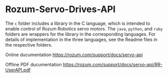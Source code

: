 # Rozum-Servo-Drives-API
The `c` folder includes a library in the C language, which is intended to enable control of Rozum Robotics servo motors.
The `java`, `python`, and `ruby` folders are wrappers for the library in the corresponding languages.
For details of implementation in the three languages, see the Readme files in the respective folders.

Online ducumentation
https://rozum.com/support/docs/servo-api

Offline PDF ducumentation
https://rozum.com/support/docs/servo-api/RR-UserAPI.pdf